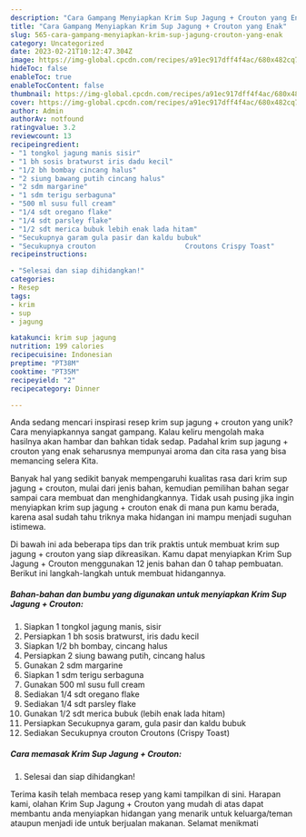 ```yaml
---
description: "Cara Gampang Menyiapkan Krim Sup Jagung + Crouton yang Enak"
title: "Cara Gampang Menyiapkan Krim Sup Jagung + Crouton yang Enak"
slug: 565-cara-gampang-menyiapkan-krim-sup-jagung-crouton-yang-enak
category: Uncategorized
date: 2023-02-21T10:12:47.304Z
image: https://img-global.cpcdn.com/recipes/a91ec917dff4f4ac/680x482cq70/krim-sup-jagung-crouton-foto-resep-utama.jpg
hideToc: false
enableToc: true
enableTocContent: false
thumbnail: https://img-global.cpcdn.com/recipes/a91ec917dff4f4ac/680x482cq70/krim-sup-jagung-crouton-foto-resep-utama.jpg
cover: https://img-global.cpcdn.com/recipes/a91ec917dff4f4ac/680x482cq70/krim-sup-jagung-crouton-foto-resep-utama.jpg
author: Admin
authorAv: notfound
ratingvalue: 3.2
reviewcount: 13
recipeingredient:
- "1 tongkol jagung manis sisir"
- "1 bh sosis bratwurst iris dadu kecil"
- "1/2 bh bombay cincang halus"
- "2 siung bawang putih cincang halus"
- "2 sdm margarine"
- "1 sdm terigu serbaguna"
- "500 ml susu full cream"
- "1/4 sdt oregano flake"
- "1/4 sdt parsley flake"
- "1/2 sdt merica bubuk lebih enak lada hitam"
- "Secukupnya garam gula pasir dan kaldu bubuk"
- "Secukupnya crouton                      Croutons Crispy Toast"
recipeinstructions:

- "Selesai dan siap dihidangkan!"
categories:
- Resep
tags:
- krim
- sup
- jagung

katakunci: krim sup jagung 
nutrition: 199 calories
recipecuisine: Indonesian
preptime: "PT38M"
cooktime: "PT35M"
recipeyield: "2"
recipecategory: Dinner

---
```





Anda sedang mencari inspirasi resep krim sup jagung + crouton yang unik? Cara menyiapkannya sangat gampang. Kalau keliru mengolah maka hasilnya akan hambar dan bahkan tidak sedap. Padahal krim sup jagung + crouton yang enak seharusnya mempunyai aroma dan cita rasa yang bisa memancing selera Kita.







Banyak hal yang sedikit banyak mempengaruhi kualitas rasa dari krim sup jagung + crouton, mulai dari jenis bahan, kemudian pemilihan bahan segar sampai cara membuat dan menghidangkannya. Tidak usah pusing jika ingin menyiapkan krim sup jagung + crouton enak di mana pun kamu berada, karena asal sudah tahu triknya maka hidangan ini mampu menjadi suguhan istimewa.






Di bawah ini ada beberapa tips dan trik praktis untuk membuat krim sup jagung + crouton yang siap dikreasikan. Kamu dapat menyiapkan Krim Sup Jagung + Crouton menggunakan 12 jenis bahan dan 0 tahap pembuatan. Berikut ini langkah-langkah untuk membuat hidangannya.

<!--inarticleads1-->

##### Bahan-bahan dan bumbu yang digunakan untuk menyiapkan Krim Sup Jagung + Crouton:

1. Siapkan 1 tongkol jagung manis, sisir
1. Persiapkan 1 bh sosis bratwurst, iris dadu kecil
1. Siapkan 1/2 bh bombay, cincang halus
1. Persiapkan 2 siung bawang putih, cincang halus
1. Gunakan 2 sdm margarine
1. Siapkan 1 sdm terigu serbaguna
1. Gunakan 500 ml susu full cream
1. Sediakan 1/4 sdt oregano flake
1. Sediakan 1/4 sdt parsley flake
1. Gunakan 1/2 sdt merica bubuk (lebih enak lada hitam)
1. Persiapkan Secukupnya garam, gula pasir dan kaldu bubuk
1. Sediakan Secukupnya crouton                      Croutons (Crispy Toast)




<!--inarticleads2-->

##### Cara memasak Krim Sup Jagung + Crouton:


1. Selesai dan siap dihidangkan!



Terima kasih telah membaca resep yang kami tampilkan di sini. Harapan kami, olahan Krim Sup Jagung + Crouton yang mudah di atas dapat membantu anda menyiapkan hidangan yang menarik untuk keluarga/teman ataupun menjadi ide untuk berjualan makanan. Selamat menikmati

